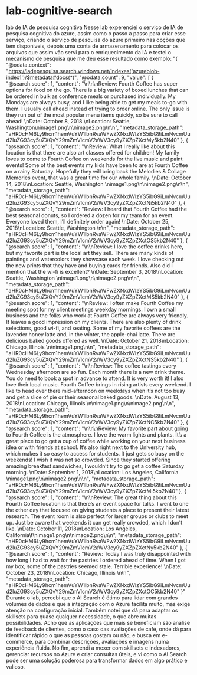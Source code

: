 # lab-cognitive-search
lab de IA de pesquisa cognitiva
Nesse lab experenciei o serviço de IA de pesquisa cognitiva do azure, assim como o passo a passo para criar esse serviço, criando o serviço de pesquisa do azure primeiro nas opções que tem disponiveis, depois uma conta de armazenamento para colocar os arquivos que assim vão servi para o enriquecimento da IA e testei o mecanismo de pesquisa que me deu esse resultado como exemplo: "{
  "@odata.context": "https://iadepesquisa.search.windows.net/indexes('azureblob-index1')/$metadata#docs(*)",
  "@odata.count": 9,
  "value": [
    {
      "@search.score": 1,
      "content": "\n\n\nReview: Fourth Coffee has super options for food on the go. There is a big variety of boxed lunches that can be ordered in bulk as conference meals or purchased individually. My Mondays are always busy, and I like being able to get my meals to-go with them. I usually call ahead instead of trying to order online. The only issue is they run out of the most popular menu items quickly, so be sure to call ahead! \nDate: October 8, 2018  \nLocation: Seattle, Washington\nimage1.png\n\nimage2.png\n\n",
      "metadata_storage_path": "aHR0cHM6Ly9hcm1hemVuYW1lbnRvaWFwZXNxdWlzYS5ibG9iLmNvcmUud2luZG93cy5uZXQvY29mZmVlcmV2aWV3cy9yZXZpZXctMy5kb2N40"
    },
    {
      "@search.score": 1,
      "content": "\nReview: What I really like about this location is that there are also art classes offered for children! My family loves to come to Fourth Coffee on weekends for the live music and paint events! Some of the best events my kids have been to are at Fourth Coffee on a rainy Saturday. Hopefully they will bring back the Melodies & Collage Memories event, that was a great time for our whole family. \nDate: October 14, 2018\nLocation: Seattle, Washington  \nimage1.png\n\nimage2.png\n\n",
      "metadata_storage_path": "aHR0cHM6Ly9hcm1hemVuYW1lbnRvaWFwZXNxdWlzYS5ibG9iLmNvcmUud2luZG93cy5uZXQvY29mZmVlcmV2aWV3cy9yZXZpZXctNi5kb2N40"
    },
    {
      "@search.score": 1,
      "content": "Review: I heard that Fourth Coffee had the best seasonal donuts, so I ordered a dozen for my team for an event. Everyone loved them, I’ll definitely order again! \nDate: October 25, 2018\nLocation: Seattle, Washington \n\n",
      "metadata_storage_path": "aHR0cHM6Ly9hcm1hemVuYW1lbnRvaWFwZXNxdWlzYS5ibG9iLmNvcmUud2luZG93cy5uZXQvY29mZmVlcmV2aWV3cy9yZXZpZXctOS5kb2N40"
    },
    {
      "@search.score": 1,
      "content": "\n\nReview: I love the coffee drinks here, but my favorite part is the local art they sell. There are many kinds of paintings and watercolors they showcase each week. I love checking out the new prints that they have and buying cards for friends. Also did I mention that the wi-fi is excellent? \nDate: September 3, 2018\nLocation: Seattle, Washington  \nimage1.png\n\nimage2.png\n\n",
      "metadata_storage_path": "aHR0cHM6Ly9hcm1hemVuYW1lbnRvaWFwZXNxdWlzYS5ibG9iLmNvcmUud2luZG93cy5uZXQvY29mZmVlcmV2aWV3cy9yZXZpZXctMS5kb2N40"
    },
    {
      "@search.score": 1,
      "content": "\nReview: I often make Fourth Coffee my meeting spot for my client meetings weekday mornings. I own a small business and the folks who work at Fourth Coffee are always very friendly. It leaves a good impression on my clients. There are also plenty of drink selections, good wi-fi, and seating. Some of my favorite coffees are the lavender honey latte and, in the winter, the apple-chai latte. There are delicious baked goods offered as well. \nDate: October 21, 2018\nLocation: Chicago, Illinois \n\nimage1.png\n\n",
      "metadata_storage_path": "aHR0cHM6Ly9hcm1hemVuYW1lbnRvaWFwZXNxdWlzYS5ibG9iLmNvcmUud2luZG93cy5uZXQvY29mZmVlcmV2aWV3cy9yZXZpZXctNS5kb2N40"
    },
    {
      "@search.score": 1,
      "content": "\n\nReview: The coffee tastings every Wednesday afternoon are so fun. Each month there is a new drink theme. You do need to book a spot in advance to attend. It is very worth it! I also love their local music. Fourth Coffee brings in rising artists every weekend. I like to head over there mid-afternoon on weekdays when it’s not too busy and get a slice of pie or their seasonal baked goods.  \nDate: August 13, 2018\nLocation: Chicago, Illinois  \n\nimage1.png\n\nimage2.png\n\n",
      "metadata_storage_path": "aHR0cHM6Ly9hcm1hemVuYW1lbnRvaWFwZXNxdWlzYS5ibG9iLmNvcmUud2luZG93cy5uZXQvY29mZmVlcmV2aWV3cy9yZXZpZXctNC5kb2N40"
    },
    {
      "@search.score": 1,
      "content": "\n\n\nReview: My favorite part about going to Fourth Coffee is the atmosphere. I love the warm lights and plants. It’s a great place to go get a cup of coffee while working on your next business idea or with friends at school. It’s also right next to the University hub, which makes it so easy to access for students. It just gets so busy on the weekends! I wish it was not so crowded. Since they started offering amazing breakfast sandwiches, I wouldn’t try to go get a coffee Saturday morning.  \nDate: September 1, 2018\nLocation: Los Angeles, California \nimage1.png\n\nimage2.png\n\n",
      "metadata_storage_path": "aHR0cHM6Ly9hcm1hemVuYW1lbnRvaWFwZXNxdWlzYS5ibG9iLmNvcmUud2luZG93cy5uZXQvY29mZmVlcmV2aWV3cy9yZXZpZXctMi5kb2N40"
    },
    {
      "@search.score": 1,
      "content": "\n\nReview: The great thing about this Fourth Coffee location is that there’s an event space for talks. I went to one the other day that focused on giving students a place to present their latest research. The event room is also perfect for larger groups or clubs to meet up. Just be aware that weekends it can get really crowded, which I don’t like. \nDate: October 11, 2018\nLocation: Los Angeles, California\t\nimage1.png\n\nimage2.png\n\n",
      "metadata_storage_path": "aHR0cHM6Ly9hcm1hemVuYW1lbnRvaWFwZXNxdWlzYS5ibG9iLmNvcmUud2luZG93cy5uZXQvY29mZmVlcmV2aWV3cy9yZXZpZXctNy5kb2N40"
    },
    {
      "@search.score": 1,
      "content": "Review: Today I was truly disappointed with how long I had to wait for the pastries I ordered ahead of time. When I got my box, some of the pastries seemed stale. Terrible experience!  \nDate: October 23, 2018\nLocation: Chicago, Illinois \n\n",
      "metadata_storage_path": "aHR0cHM6Ly9hcm1hemVuYW1lbnRvaWFwZXNxdWlzYS5ibG9iLmNvcmUud2luZG93cy5uZXQvY29mZmVlcmV2aWV3cy9yZXZpZXctOC5kb2N40"
    }"
    Durante o lab, percebi que o AI Search é ótimo para lidar com grandes volumes de dados e que a integração com o Azure facilita muito, mas exige atenção na configuração inicial. Também notei que dá para adaptar os skillsets para quase qualquer necessidade, o que abre muitas possibilidades. Acho que as aplicações que mais se beneficiam são análise de feedback de clientes, como o caso das avaliações de café, onde dá para identificar rápido o que as pessoas gostam ou não, e busca em e-commerce, para combinar descrições, avaliações e imagens numa experiência fluida. No fim, aprendi a mexer com skillsets e indexadores, gerenciar recursos no Azure e criar consultas úteis, e vi como o AI Search pode ser uma solução poderosa para transformar dados em algo prático e valioso.
